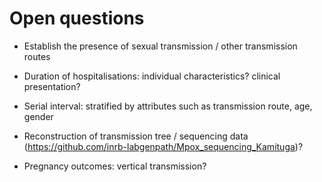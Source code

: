 # Open questions

* Establish the presence of sexual transmission / other transmission routes

* Duration of hospitalisations: individual characteristics? clinical presentation?

* Serial interval: stratified by attributes such as transmission route, age, gender

* Reconstruction of transmission tree / sequencing data (https://github.com/inrb-labgenpath/Mpox_sequencing_Kamituga)?

* Pregnancy outcomes: vertical transmission?
